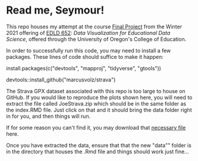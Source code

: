 # Read me, Seymour!

This repo houses my attempt at the course [Final Project](https://dataviz-2021.netlify.app/assignments/#final-project) from the Winter 2021 offering of [EDLD 652](https://dataviz-2021.netlify.app): *Data Visualization for Educational Data Science*, offered through the University of Oregon's College of Education.

In order to successfully run this code, you may need to install a few packages. These lines of code should suffice to make it happen:

install.packages(c("devtools", "mapproj", "tidyverse", "gtools"))

devtools::install_github("marcusvolz/strava")

The Strava GPX dataset associated with this repo is too large to house on GitHub. If you would like to reproduce the plots shown here, you will need to extract the file called JoeStrava.zip which should be in the same folder as the index.RMD file. Just click on that and it should bring the data folder right in for you, and then things will run.

If for some reason you can't find it, you may download that [necessary file](https://github.com/JoeSwinehart/DataVizProject/raw/main/data/JoeStrava.zip) here. 

Once you have extracted the data, ensure that that the new "data"" folder is in the directory that houses the .Rmd file and things should work just fine... 


